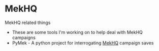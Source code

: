 # MekHQ
MekHQ related things

* These are some tools I'm working on to help deal with MekHQ campaigns
 * PyMek - A python project for interrogating [MekHQ](https://github.com/megamek/mekhq) campaign saves


